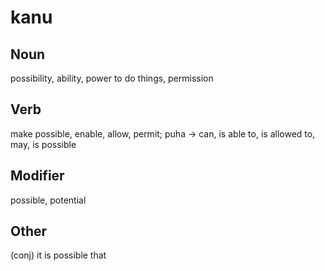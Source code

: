 kanu
===

Noun
---

possibility, ability, power to do things, permission

Verb
---

make possible, enable, allow, permit; puha -> can, is able to, is allowed to, may, is possible

Modifier
---

possible, potential

Other
---

(conj) it is possible that